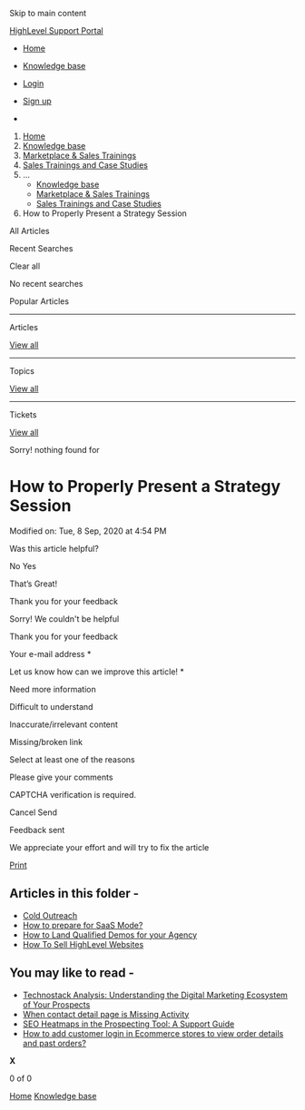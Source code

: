 Skip to main content

[ HighLevel Support Portal ](https://help.gohighlevel.com)

  * [ Home ](/support/home)
  * [ Knowledge base ](/support/solutions)

  * [Login](/support/login)
  * [Sign up](/support/signup)
  * 

  1. [Home](/support/home)
  2. [Knowledge base](/support/solutions)
  3. [Marketplace & Sales Trainings](/support/solutions/48000452144)
  4. [Sales Trainings and Case Studies](/support/solutions/folders/48000666033)
  5. ... 
     * [Knowledge base](/support/solutions)
     * [Marketplace & Sales Trainings](/support/solutions/48000452144)
     * [Sales Trainings and Case Studies](/support/solutions/folders/48000666033)
  6. How to Properly Present a Strategy Session

All  Articles 

Recent Searches

Clear all

No recent searches

Popular Articles

* * *

Articles

[View all](/support/search/solutions)

* * *

Topics

[View all](/support/search/topics)

* * *

Tickets

[View all](/support/search/tickets)

Sorry! nothing found for   

# How to Properly Present a Strategy Session

Modified on: Tue, 8 Sep, 2020 at 4:54 PM

Was this article helpful?

No  Yes 

That’s Great!

Thank you for your feedback

Sorry! We couldn't be helpful

Thank you for your feedback

Your e-mail address *

Let us know how can we improve this article! *

Need more information 

Difficult to understand 

Inaccurate/irrelevant content 

Missing/broken link 

Select at least one of the reasons 

Please give your comments 

CAPTCHA verification is required. 

Cancel  Send 

Feedback sent

We appreciate your effort and will try to fix the article

[Print](javascript:print\(\))

## Articles in this folder -

  * [Cold Outreach](/support/solutions/articles/48001063753-cold-outreach)
  * [How to prepare for SaaS Mode?](/support/solutions/articles/48001169170-how-to-prepare-for-saas-mode-)
  * [How to Land Qualified Demos for your Agency](/support/solutions/articles/48001157420-how-to-land-qualified-demos-for-your-agency)
  * [How To Sell HighLevel Websites](/support/solutions/articles/48001073952-how-to-sell-highlevel-websites)

## You may like to read -

  * [Technostack Analysis: Understanding the Digital Marketing Ecosystem of Your Prospects](/support/solutions/articles/155000004045-technostack-analysis-understanding-the-digital-marketing-ecosystem-of-your-prospects)
  * [When contact detail page is Missing Activity](/support/solutions/articles/48001183074-when-contact-detail-page-is-missing-activity)
  * [SEO Heatmaps in the Prospecting Tool: A Support Guide](/support/solutions/articles/155000003171-seo-heatmaps-in-the-prospecting-tool-a-support-guide)
  * [How to add customer login in Ecommerce stores to view order details and past orders?](/support/solutions/articles/155000004051-how-to-add-customer-login-in-ecommerce-stores-to-view-order-details-and-past-orders-)

**X**

0 of 0 []()

[Home](/support/home) [Knowledge base](/support/solutions)
